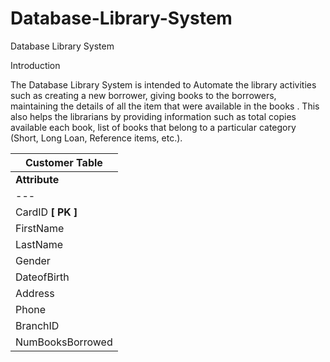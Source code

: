 # Database-Library-System
Database Library System

Introduction

The Database Library System is intended to Automate the library activities such as creating a new borrower, giving books to the borrowers, maintaining the details of all the item that were available in the books . This also helps the librarians by providing information such as total copies available each book, list of books that belong to a particular category (Short, Long Loan, Reference items, etc.).

| **Customer Table** |
| --- |
| **Attribute** | **Attribute Name** | **Attributes Description** |
| --- | --- | --- |
| CardID  **\[ PK \]** | Card ID | The unique number for each customer |
| FirstName | First Name | First Name |
| LastName | Last Name | Last Name |
| Gender | Gender | Gender |
| DateofBirth | Date of Birth | Date of Birth |
| Address | Full Address | Customer's full address |
| Phone | Phone Number | Phone or mobile Number |
| BranchID | Branch ID | The number of the branch in which the customer's account was created |
| NumBooksBorrowed | Num Books Borrowed | Number of books still borrowed by the customer |
